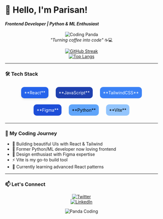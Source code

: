 # 👋 Hello, I'm **Parisan**!  
#### *Frontend Developer | Python & ML Enthusiast*  

<div align="center">

![Coding Panda](https://media.giphy.com/media/Ll22OhMLAlVDb8UQWe/giphy.gif)  
*"Turning coffee into code"* ☕💻  

[![GitHub Streak](https://github-readme-streak-stats.herokuapp.com/?user=Parisan8626&theme=blueberry&hide_border=true)](https://git.io/streak-stats)  
[![Top Langs](https://github-readme-stats.vercel.app/api/top-langs/?username=Parisan8626&layout=compact&theme=blueberry&hide_border=true)](https://github.com/anuraghazra/github-readme-stats)

</div>

---

### 🛠 **Tech Stack**  
<div align="center">

<div style="display: inline-block; margin: 10px; padding: 10px; background: #2563EB; border-radius: 10px; color: white; box-shadow: 0 4px 6px rgba(0,0,0,0.1);">**React**</div>
<div style="display: inline-block; margin: 10px; padding: 10px; background: #1E40AF; border-radius: 10px; color: white;">**JavaScript**</div>
<div style="display: inline-block; margin: 10px; padding: 10px; background: #3B82F6; border-radius: 10px; color: white;">**TailwindCSS**</div>
<div style="display: inline-block; margin: 10px; padding: 10px; background: #1D4ED8; border-radius: 10px; color: white;">**Figma**</div>
<div style="display: inline-block; margin: 10px; padding: 10px; background: #60A5FA; border-radius: 10px; color: black;">**Python**</div>
<div style="display: inline-block; margin: 10px; padding: 10px; background: #93C5FD; border-radius: 10px; color: black;">**Vite**</div>

</div>

---

### 🌟 **My Coding Journey**  
- 🐼 Building beautiful UIs with React & Tailwind  
- 🐍 Former Python/ML developer now loving frontend  
- 🎨 Design enthusiast with Figma expertise  
- ⚡ Vite is my go-to build tool  
- 🌱 Currently learning advanced React patterns  

---

### 📫 **Let's Connect**  
<div align="center">

[![Twitter](https://img.shields.io/badge/Twitter-1DA1F2?style=for-the-badge&logo=twitter&logoColor=white)](https://twitter.com/your-handle)  
[![LinkedIn](https://img.shields.io/badge/LinkedIn-0077B5?style=for-the-badge&logo=linkedin&logoColor=white)](https://linkedin.com/in/your-profile)  

</div>

<div align="center">
  
![Panda Coding](https://media.giphy.com/media/V4NSR1NG2p0KeJJyr5/giphy.gif)  

</div>
